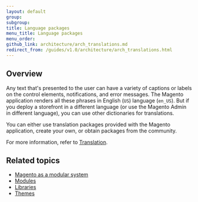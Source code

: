 ```yaml
---
layout: default
group: 
subgroup: 
title: Language packages
menu_title: Language packages
menu_order: 
github_link: architecture/arch_translations.md
redirect_from: /guides/v1.0/architecture/arch_translations.html
---
```


<h2 id="m2arch-translations-overview">Overview</h2>

Any text that's presented to the user can have a variety of captions or labels on the control elements, notifications, and error messages. The Magento application renders all these phrases in English (`US`) language (`en_US`). But if you deploy a storefront in a different language (or use the Magento Admin in different language), you can use other dictionaries for translations.

You can either use translation packages provided with the Magento application, create your own, or obtain packages from the community.

For more information, refer to <a href="{{ site.gdeurl21 }}architecture/behavior/xlate.html">Translation</a>.

<h2 id="m2arch-related">Related topics</h2>

* <a href="{{ site.gdeurl21 }}architecture/arch_asmodsys.html">Magento as a modular system</a>
* <a href="{{ site.gdeurl21 }}architecture/modules/mod_intro.html">Modules</a>
* <a href="{{ site.gdeurl21 }}architecture/arch_libraries.html">Libraries</a>
* <a href="{{ site.gdeurl21 }}architecture/arch_themes.html">Themes</a>



